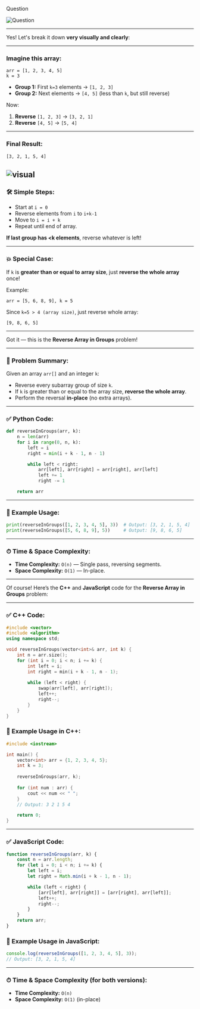 Question

![Question](Question.png)

---
Yes! Let's break it down **very visually and clearly**:

---

### Imagine this array:
```
arr = [1, 2, 3, 4, 5]
k = 3
```

- **Group 1:** First `k=3` elements → `[1, 2, 3]`
- **Group 2:** Next elements → `[4, 5]` (less than `k`, but still reverse)

Now:

1. **Reverse** `[1, 2, 3]` → `[3, 2, 1]`
2. **Reverse** `[4, 5]` → `[5, 4]`

---

### Final Result:
```
[3, 2, 1, 5, 4]
```
![visual](visual.png)
---

### 🛠 Simple Steps:

- Start at `i = 0`
- Reverse elements from `i` to `i+k-1`
- Move to `i = i + k`
- Repeat until end of array.

**If last group has <k elements**, reverse whatever is left!

---

### 💥 Special Case:
If `k` is **greater than or equal to array size**, just **reverse the whole array** once!

Example:
```
arr = [5, 6, 8, 9], k = 5
```
Since `k=5 > 4 (array size)`, just reverse whole array:
```
[9, 8, 6, 5]
```

---

Got it — this is the **Reverse Array in Groups** problem!

---

### 🧠 Problem Summary:
Given an array `arr[]` and an integer `k`:
- Reverse every subarray group of size `k`.
- If `k` is greater than or equal to the array size, **reverse the whole array**.
- Perform the reversal **in-place** (no extra arrays).

---

### ✅ Python Code:
```python
def reverseInGroups(arr, k):
    n = len(arr)
    for i in range(0, n, k):
        left = i
        right = min(i + k - 1, n - 1)

        while left < right:
            arr[left], arr[right] = arr[right], arr[left]
            left += 1
            right -= 1

    return arr
```

---

### 🧪 Example Usage:
```python
print(reverseInGroups([1, 2, 3, 4, 5], 3))  # Output: [3, 2, 1, 5, 4]
print(reverseInGroups([5, 6, 8, 9], 5))     # Output: [9, 8, 6, 5]
```

---

### ⏱ Time & Space Complexity:
- **Time Complexity:** `O(n)` — Single pass, reversing segments.
- **Space Complexity:** `O(1)` — In-place.

---

Of course! Here’s the **C++** and **JavaScript** code for the **Reverse Array in Groups** problem:

---

### ✅ C++ Code:
```cpp
#include <vector>
#include <algorithm>
using namespace std;

void reverseInGroups(vector<int>& arr, int k) {
    int n = arr.size();
    for (int i = 0; i < n; i += k) {
        int left = i;
        int right = min(i + k - 1, n - 1);
        
        while (left < right) {
            swap(arr[left], arr[right]);
            left++;
            right--;
        }
    }
}
```

### 🧪 Example Usage in C++:
```cpp
#include <iostream>

int main() {
    vector<int> arr = {1, 2, 3, 4, 5};
    int k = 3;
    
    reverseInGroups(arr, k);
    
    for (int num : arr) {
        cout << num << " ";
    }
    // Output: 3 2 1 5 4

    return 0;
}
```

---

### ✅ JavaScript Code:
```javascript
function reverseInGroups(arr, k) {
    const n = arr.length;
    for (let i = 0; i < n; i += k) {
        let left = i;
        let right = Math.min(i + k - 1, n - 1);

        while (left < right) {
            [arr[left], arr[right]] = [arr[right], arr[left]];
            left++;
            right--;
        }
    }
    return arr;
}
```

### 🧪 Example Usage in JavaScript:
```javascript
console.log(reverseInGroups([1, 2, 3, 4, 5], 3));
// Output: [3, 2, 1, 5, 4]
```

---

### ⏱ Time & Space Complexity (for both versions):
- **Time Complexity:** `O(n)`
- **Space Complexity:** `O(1)` (in-place)

